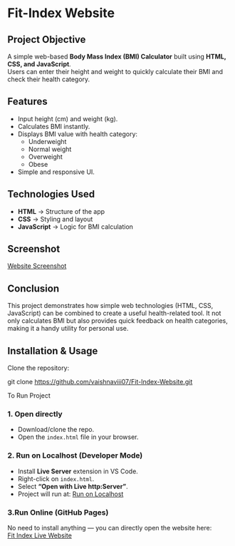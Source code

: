 # Fit-Index Website

## **Project Objective**
A simple web-based **Body Mass Index (BMI) Calculator** built using **HTML, CSS, and JavaScript**.  
Users can enter their height and weight to quickly calculate their BMI and check their health category.

## **Features**
- Input height (cm) and weight (kg).
- Calculates BMI instantly.
- Displays BMI value with health category:
  - Underweight
  - Normal weight
  - Overweight
  - Obese
- Simple and responsive UI.

##  **Technologies Used**
- **HTML** → Structure of the app
- **CSS** → Styling and layout
- **JavaScript** → Logic for BMI calculation

## **Screenshot**
[Website Screenshot](screenshot.png) 

## **Conclusion**

This project demonstrates how simple web technologies (HTML, CSS, JavaScript) can be combined to create a useful health-related tool.
It not only calculates BMI but also provides quick feedback on health categories, making it a handy utility for personal use.

## **Installation & Usage**
 Clone the repository:
 
   git clone 
   https://github.com/vaishnaviii07/Fit-Index-Website.git

   To Run Project  

### 1. Open directly 
- Download/clone the repo.  
- Open the `index.html` file in your browser.  

### 2. Run on Localhost (Developer Mode)  
- Install **Live Server** extension in VS Code.  
- Right-click on `index.html`.  
- Select **“Open with Live http:Server”**.  
- Project will run at: [Run on Localhost](http://localhost:5500)

### 3.Run Online (GitHub Pages)  
No need to install anything — you can directly open the website here:  
[Fit Index Live Website](https://vaishnaviii07.github.io/Fit-Index-Website/) 
   

